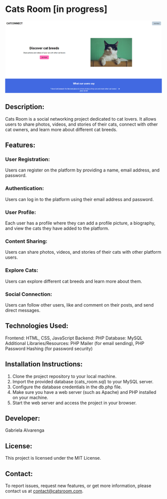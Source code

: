 
# Cats Room [in progress]

<img src="catsroom-main-page.png" alt="Main Page of Cats Room">

## Description:

Cats Room is a social networking project dedicated to cat lovers. It allows users to share photos, videos, and stories of their cats, connect with other cat owners, and learn more about different cat breeds.

## Features:

### User Registration:

Users can register on the platform by providing a name, email address, and password.

### Authentication:

Users can log in to the platform using their email address and password.

### User Profile:

Each user has a profile where they can add a profile picture, a biography, and view the cats they have added to the platform.

### Content Sharing:

Users can share photos, videos, and stories of their cats with other platform users.

### Explore Cats:

Users can explore different cat breeds and learn more about them.

### Social Connection:

Users can follow other users, like and comment on their posts, and send direct messages.

## Technologies Used:

Frontend: HTML, CSS, JavaScript
Backend: PHP
Database: MySQL
Additional Libraries/Resources: PHP Mailer (for email sending), PHP Password Hashing (for password security)

## Installation Instructions:

1. Clone the project repository to your local machine.
2. Import the provided database (cats_room.sql) to your MySQL server.
3. Configure the database credentials in the db.php file.
4. Make sure you have a web server (such as Apache) and PHP installed on your machine.
5. Start the web server and access the project in your browser.

## Developer:

Gabriela Alvarenga

## License:

This project is licensed under the MIT License.

## Contact:

To report issues, request new features, or get more information, please contact us at contact@catsroom.com.
